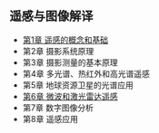 ## 遥感与图像解译
- [第1章 遥感的概念和基础](chapter1.md)
- 第2章 摄影系统原理
- 第3章 摄影测量的基本原理
- 第4章 多光谱、热红外和高光谱遥感
- 第5章 地球资源卫星的光谱应用
- [第6章 微波和激光雷达遥感](chapter6.md)
- 第7章 数字图像分析
- 第8章 遥感应用